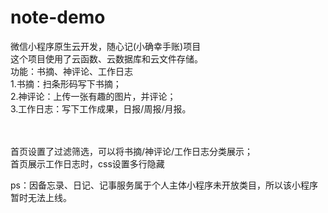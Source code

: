 # note-demo
微信小程序原生云开发，随心记(小确幸手账)项目<br/>
这个项目使用了云函数、云数据库和云文件存储。<br/>
功能：书摘、神评论、工作日志<br/>
1.书摘：扫条形码写下书摘；<br/>
2.神评论：上传一张有趣的图片，并评论；<br/>
3.工作日志：写下工作成果，日报/周报/月报。<br/>

<br/><br/>
首页设置了过滤筛选，可以将书摘/神评论/工作日志分类展示；<br/>
首页展示工作日志时，css设置多行隐藏<br/>


ps：因备忘录、日记、记事服务属于个人主体小程序未开放类目，所以该小程序暂时无法上线。


